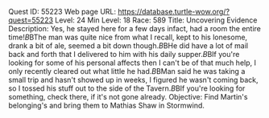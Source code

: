 Quest ID: 55223
Web page URL: https://database.turtle-wow.org/?quest=55223
Level: 24
Min Level: 18
Race: 589
Title: Uncovering Evidence
Description: Yes, he stayed here for a few days infact, had a room the entire time!$B$BThe man was quite nice from what I recall, kept to his lonesome, drank a bit of ale, seemed a bit down though.$B$BHe did have a lot of mail back and forth that I delivered to him with his daily supper.$B$BIf you're looking for some of his personal affects then I can't be of that much help, I only recently cleared out what little he had.$B$BMan said he was taking a small trip and hasn't showed up in weeks, I figured he wasn't coming back, so I tossed his stuff out to the side of the Tavern.$B$BIf you're looking for something, check there, if it's not gone already.
Objective: Find Martin's belonging's and bring them to Mathias Shaw in Stormwind.
